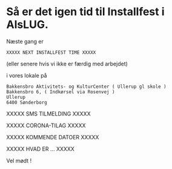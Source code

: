 <!-- send-mail installfest -->

# Så er det igen tid til Installfest i AlsLUG.

Næste gang er 

	XXXXX NEXT INSTALLFEST TIME XXXXX

 (eller senere hvis vi ikke er færdig med arbejdet)

i vores lokale på

	Bakkensbro Aktivitets- og KulturCenter ( Ullerup gl skole )
	Bakkensbro 6, ( Indkørsel via Rosenvej )
	Ullerup
	6400 Sønderborg




XXXXX SMS TILMELDING XXXXX





XXXXX CORONA-TILAG XXXXX





XXXXX KOMMENDE DATOER XXXXX





XXXXX HVAD ER ... XXXXX





Vel mødt !
